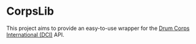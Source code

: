 # CorpsLib
This project aims to provide an easy-to-use wrapper for the [Drum Corps International (DCI)](<https://dci.org>) API.
